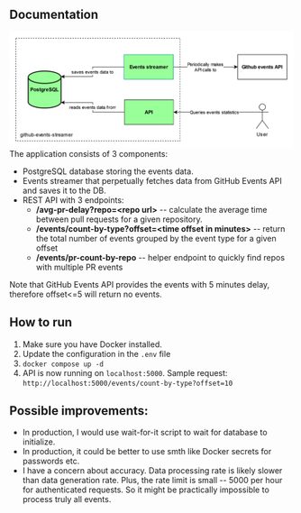 
## Documentation
![github-events-streamer container diagram](img/diagram.svg)
The application consists of 3 components:
- PostgreSQL database storing the events data.
- Events streamer that perpetually fetches data from GitHub Events API and saves it to the DB.
- REST API with 3 endpoints:
  - **/avg-pr-delay?repo=\<repo url\>** -- calculate the average time between pull requests for a given repository.  
  - **/events/count-by-type?offset=\<time offset in minutes\>** -- return the total number of events grouped by the event type for a given offset
  - **/events/pr-count-by-repo** -- helper endpoint to quickly find repos with multiple PR events

Note that GitHub Events API provides the events with 5 minutes delay, therefore offset<=5 will return no events.

## How to run
1. Make sure you have Docker installed.
2. Update the configuration in the `.env` file
3. `docker compose up -d`
4. API is now running on `localhost:5000`. Sample request: `http://localhost:5000/events/count-by-type?offset=10`

## Possible improvements:
- In production, I would use wait-for-it script to wait for database to initialize.
- In production, it could be better to use smth like Docker secrets for passwords etc.
- I have a concern about accuracy. Data processing rate is likely slower than data generation rate.
Plus, the rate limit is small -- 5000 per hour for authenticated requests. So it might be practically
impossible to process truly all events.
